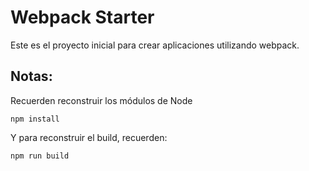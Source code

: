 # Webpack Starter

Este es el proyecto inicial para crear aplicaciones utilizando webpack.

## Notas:
Recuerden reconstruir los módulos de Node
```
npm install
```
Y para reconstruir el build, recuerden:
```
npm run build
```
